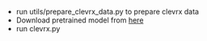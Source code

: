 - run utils/prepare_clevrx_data.py to prepare clevrx data
- Download pretrained model from [here](https://github.com/fawazsammani/nlxgpt)
- run clevrx.py